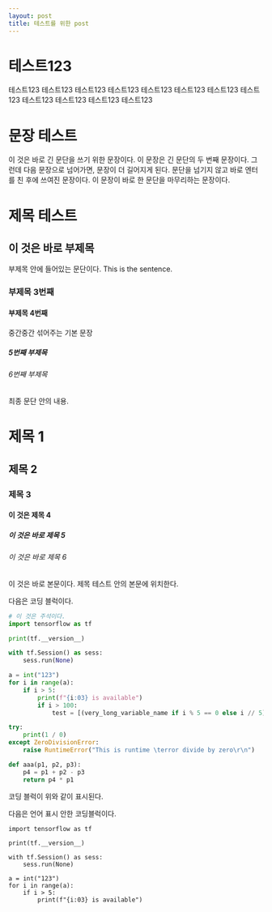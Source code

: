 ```yaml
---
layout: post
title: 테스트를 위한 post
---
```


# 테스트123
테스트123 테스트123 테스트123 테스트123 테스트123 테스트123 테스트123 테스트123 테스트123 테스트123 테스트123 테스트123

# 문장 테스트
이 것은 바로 긴 문단을 쓰기 위한 문장이다. 이 문장은 긴 문단의 두 번째 문장이다. 그런데 다음 문장으로 넘어가면, 문장이 더 길어지게 된다.
문단을 넘기지 않고 바로 엔터를 친 후에 쓰여진 문장이다. 이 문장이 바로 한 문단을 마무리하는 문장이다.

# 제목 테스트
## 이 것은 바로 부제목
부제목 안에 들어있는 문단이다.
This is the sentence.
### 부제목 3번째
#### 부제목 4번째
중간중간 섞어주는 기본 문장
##### 5번째 부제목
###### 6번째 부제목
최종 문단 안의 내용.

# 제목 1
## 제목 2
### 제목 3
#### 이 것은 제목 4
##### 이 것은 바로 제목 5
###### 이 것은 바로 제목 6
이 것은 바로 본문이다. 제목 테스트 안의 본문에 위치한다.

다음은 코딩 블럭이다.
```python
# 이 것은 주석이다.
import tensorflow as tf

print(tf.__version__)

with tf.Session() as sess:
    sess.run(None)

a = int("123")
for i in range(a):
    if i > 5:
        print(f"{i:03} is available")
        if i > 100:
            test = [(very_long_variable_name if i % 5 == 0 else i // 5) for very_long_variable_name in range(i) if i % 3 == 0]

try:
    print(1 / 0)
except ZeroDivisionError:
    raise RuntimeError("This is runtime \terror divide by zero\r\n")

def aaa(p1, p2, p3):
    p4 = p1 + p2 - p3
    return p4 * p1
```

코딩 블럭이 위와 같이 표시된다.

다음은 언어 표시 안한 코딩블럭이다.
```
import tensorflow as tf

print(tf.__version__)

with tf.Session() as sess:
    sess.run(None)

a = int("123")
for i in range(a):
    if i > 5:
        print(f"{i:03} is available")
```